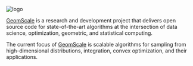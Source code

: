 ![logo](https://user-images.githubusercontent.com/3660366/134188437-99ff904a-5b1d-454f-bfbc-eba94ef63c20.png)

[GeomScale](https://geomscale.github.io) is a research and development project that delivers open source code for state-of-the-art algorithms at the intersection of data science, optimization, geometric, and statistical computing.

The current focus of [GeomScale](https://geomscale.github.io) is scalable algorithms for sampling from high-dimensional distributions, integration, convex optimization, and their applications.
